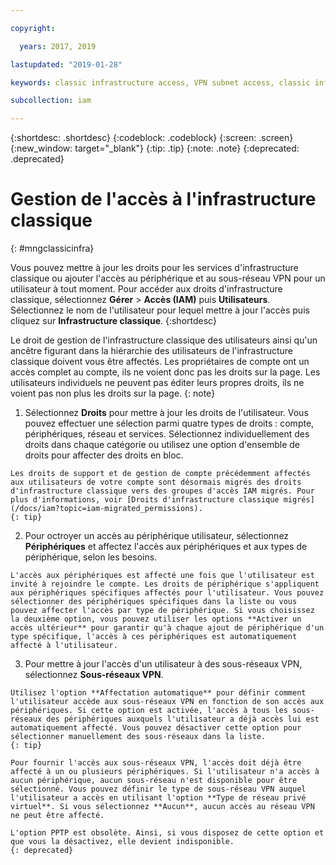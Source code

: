 ```yaml
---

copyright:

  years: 2017, 2019

lastupdated: "2019-01-28"

keywords: classic infrastructure access, VPN subnet access, classic infrastructure permissions, device access

subcollection: iam

---
```


{:shortdesc: .shortdesc}
{:codeblock: .codeblock}
{:screen: .screen}
{:new_window: target="_blank"}
{:tip: .tip}
{:note: .note}
{:deprecated: .deprecated}

# Gestion de l'accès à l'infrastructure classique
{: #mngclassicinfra}

Vous pouvez mettre à jour les droits pour les services d'infrastructure classique ou ajouter l'accès au périphérique et au sous-réseau VPN pour un utilisateur à tout moment. Pour accéder aux droits d'infrastructure classique, sélectionnez **Gérer** &gt; **Accès (IAM)** puis **Utilisateurs**. Sélectionnez le nom de l'utilisateur pour lequel mettre à jour l'accès puis cliquez sur **Infrastructure classique**.
{:shortdesc}

Le droit de gestion de l'infrastructure classique des utilisateurs ainsi qu'un ancêtre figurant dans la hiérarchie des utilisateurs de l'infrastructure classique doivent vous être affectés. Les propriétaires de compte ont un accès complet au compte, ils ne voient donc pas les droits sur la page. Les utilisateurs individuels ne peuvent pas éditer leurs propres droits, ils ne voient pas non plus les droits sur la page.
{: note}

  1. Sélectionnez **Droits** pour mettre à jour les droits de l'utilisateur. Vous pouvez effectuer une sélection parmi quatre types de droits : compte, périphériques, réseau et services. Sélectionnez individuellement des droits dans chaque catégorie ou utilisez une option d'ensemble de droits pour affecter des droits en bloc.

    Les droits de support et de gestion de compte précédemment affectés aux utilisateurs de votre compte sont désormais migrés des droits d'infrastructure classique vers des groupes d'accès IAM migrés. Pour plus d'informations, voir [Droits d'infrastructure classique migrés](/docs/iam?topic=iam-migrated_permissions).
    {: tip}

  2. Pour octroyer un accès au périphérique utilisateur, sélectionnez **Périphériques** et affectez l'accès aux périphériques et aux types de périphérique, selon les besoins.

    L'accès aux périphériques est affecté une fois que l'utilisateur est invité à rejoindre le compte. Les droits de périphérique s'appliquent aux périphériques spécifiques affectés pour l'utilisateur. Vous pouvez sélectionner des périphériques spécifiques dans la liste ou vous pouvez affecter l'accès par type de périphérique. Si vous choisissez la deuxième option, vous pouvez utiliser les options **Activer un accès ultérieur** pour garantir qu'à chaque ajout de périphérique d'un type spécifique, l'accès à ces périphériques est automatiquement affecté à l'utilisateur.

  3. Pour mettre à jour l'accès d'un utilisateur à des sous-réseaux VPN, sélectionnez **Sous-réseaux VPN**.

    Utilisez l'option **Affectation automatique** pour définir comment l'utilisateur accède aux sous-réseaux VPN en fonction de son accès aux périphériques. Si cette option est activée, l'accès à tous les sous-réseaux des périphériques auxquels l'utilisateur a déjà accès lui est automatiquement affecté. Vous pouvez désactiver cette option pour sélectionner manuellement des sous-réseaux dans la liste.
    {: tip}

    Pour fournir l'accès aux sous-réseaux VPN, l'accès doit déjà être affecté à un ou plusieurs périphériques. Si l'utilisateur n'a accès à aucun périphérique, aucun sous-réseau n'est disponible pour être sélectionné. Vous pouvez définir le type de sous-réseau VPN auquel l'utilisateur a accès en utilisant l'option **Type de réseau privé virtuel**. Si vous sélectionnez **Aucun**, aucun accès au réseau VPN ne peut être affecté.

    L'option PPTP est obsolète. Ainsi, si vous disposez de cette option et que vous la désactivez, elle devient indisponible.
    {: deprecated}
